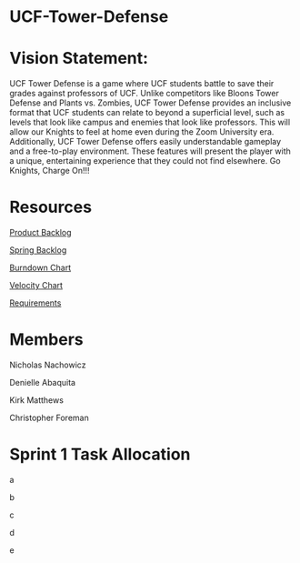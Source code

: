 # UCF-Tower-Defense

# Vision Statement:

UCF Tower Defense is a game where UCF students battle to save their grades against professors of UCF. Unlike competitors like Bloons Tower Defense and Plants vs. Zombies, UCF Tower Defense provides an inclusive format that UCF students can relate to beyond a superficial level, such as levels that look like campus and enemies that look like professors. This will allow our Knights to feel at home even during the Zoom University era. Additionally, UCF Tower Defense offers easily understandable gameplay and a free-to-play environment. These features will present the player with a unique, entertaining experience that they could not find elsewhere. Go Knights, Charge On!!!

# Resources

[Product Backlog](https://trello.com/b/epHd58wk/ucf-tower-defense)

[Spring Backlog](https://trello.com/b/epHd58wk/ucf-tower-defense)

[Burndown Chart](https://docs.google.com/spreadsheets/d/1fnH8CVBzcJMU6K55bMpOIfG0mbxfSTcWePDMlkh8kZU)

[Velocity Chart](https://docs.google.com/spreadsheets/d/1EDwsVtqA2Tud6Zaj3U7Hk-IkvPk0VgM0-r-bcr_cTxo)

[Requirements](https://docs.google.com/document/d/1DlF-B1wmmXm5em5aB-e6An-dy7mY2lrY1P4F30HdntY)

# Members
  Nicholas Nachowicz
  
  Denielle Abaquita

  Kirk Matthews
  
  Christopher Foreman

# Sprint 1 Task Allocation

a

b

c

d

e
